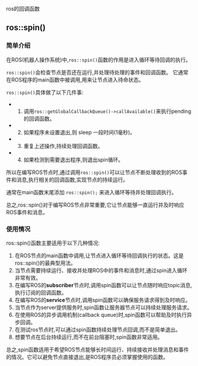
ros的回调函数

## ros::spin()

### 简单介绍

在ROS(机器人操作系统)中,`ros::spin()`函数的作用是进入循环等待回调的执行。

`ros::spin()`会检查节点是否还在运行,并处理待处理的事件和回调函数。 它通常在ROS程序的main函数中被调用,用来让节点进入待命状态。

`ros::spin()`具体做了以下几件事:

- 1. 调用`ros::getGlobalCallbackQueue()->callAvailable()`来执行pending的回调函数。
- 2. 如果程序未设置退出,则 sleep 一段时间(1毫秒)。
- 3. 重复上述操作,持续处理回调函数。
- 4. 如果检测到需要退出程序,则退出spin循环。

所以在编写ROS节点时,通过调用`ros::spin()`可以让节点不断处理收到的ROS事件和消息,执行相关的回调函数,实现节点的持续运行。

通常在main函数末尾添加 `ros::spin();` 来进入循环等待并处理回调执行。

总之,ros::spin()对于编写ROS节点非常重要,它让节点能够一直运行并及时响应ROS事件和消息。

### 使用情况

ros::spin()函数主要适用于以下几种情况:

1. 在ROS节点的main函数中调用,让节点进入循环等待回调执行的状态。这是ros::spin()的最典型用法。
2. 当节点需要持续运行、接收并处理ROS中的事件和消息时,通过spin进入循环非常有效。
3. 在编写ROS的**subscriber**节点时,调用spin函数可以让节点随时响应topic消息,执行订阅的回调函数。
4. 在编写ROS的**service**节点时,调用spin函数可以确保服务请求得到及时响应。
5. 当节点作为server提供服务时,spin函数让服务器节点可以持续处理服务请求。
6. 在使用ROS的异步调用机制(callback queue)时,spin函数可以帮助及时执行异步回调。
7. 在测试ros节点时,可以通过spin函数持续处理节点回调,而不是简单退出。
8. 想要节点在后台持续运行,而不在前台阻塞时,spin函数非常适用。

总之,spin函数适用于希望ROS节点能够长时间运行、持续接收并处理消息和事件的情况。它可以避免节点直接退出,是ROS程序员必须掌握使用的函数。